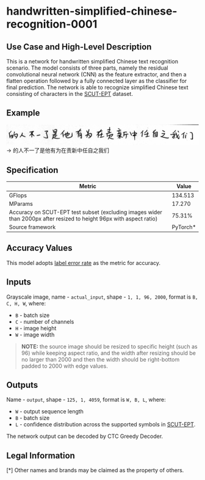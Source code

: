 # handwritten-simplified-chinese-recognition-0001

## Use Case and High-Level Description

This is a network for handwritten simplified Chinese text recognition scenario. The model consists of three parts, namely the residual convolutional neural network (CNN) as the feature extractor, and then a flatten operation followed  by a fully connected layer as the classifier for final prediction. The network is able to recognize simplified Chinese text consisting of characters in the [SCUT-EPT](https://github.com/HCIILAB/SCUT-EPT_Dataset_Release) dataset.

## Example

![](./assets/handwritten-simplified-chinese-recognition-0001.png) -> 的人不一了是他有为在责新中任自之我们

## Specification

| Metric                                                                                                               | Value      |
|----------------------------------------------------------------------------------------------------------------------|------------|
| GFlops                                                                                                               | 134.513    |
| MParams                                                                                                              | 17.270     |
| Accuracy on SCUT-EPT test subset (excluding images wider than 2000px after resized to height 96px with aspect ratio) | 75.31%     |
| Source framework                                                                                                     | PyTorch\*  |

## Accuracy Values

This model adopts [label error rate](https://dl.acm.org/doi/abs/10.1145/1143844.1143891) as the metric for accuracy.

## Inputs

Grayscale image, name - `actual_input`, shape - `1, 1, 96, 2000`, format is `B, C, H, W`, where:

- `B` - batch size
- `C` - number of channels
- `H` - image height
- `W` - image width

> **NOTE:**  the source image should be resized to specific height (such as 96) while keeping aspect ratio, and the width after resizing should be no larger than 2000 and then the width should be right-bottom padded to 2000 with edge values.

## Outputs

Name - `output`, shape - `125, 1, 4059`, format is `W, B, L`, where:

- `W` - output sequence length
- `B` - batch size
- `L` - confidence distribution across the supported symbols in [SCUT-EPT](https://github.com/HCIILAB/SCUT-EPT_Dataset_Release).

The network output can be decoded by CTC Greedy Decoder.

## Legal Information
[*] Other names and brands may be claimed as the property of others.
